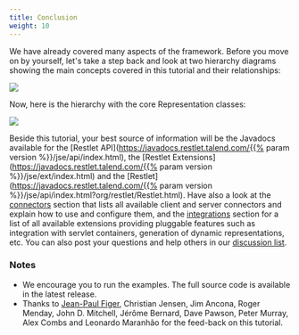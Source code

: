 ```yaml
---
title: Conclusion
weight: 10
---
```

We have already covered many aspects of the framework. Before you move
on by yourself, let's take a step back and look at two hierarchy
diagrams showing the main concepts covered in this tutorial and their
relationships:

![](../images/restlets.png)

Now, here is the hierarchy with the core Representation classes:

![](../images/representations.png)

Beside this tutorial, your best source of information will be the
Javadocs available for the [Restlet API](https://javadocs.restlet.talend.com/{{% param version %}}/jse/api/index.html), the [Restlet
Extensions](https://javadocs.restlet.talend.com/{{% param version %}}/jse/ext/index.html) and the [Restlet](https://javadocs.restlet.talend.com/{{% param version %}}/jse/api/index.html?org/restlet/Restlet.html). Have also a look at the
[connectors](connectors) section that lists all available client and
server connectors and explain how to use and configure them, and the
[integrations](integrations) section for a list of all available
extensions providing pluggable features such as integration with servlet
containers, generation of dynamic representations, etc. You can also
post your questions and help others in our [discussion
list](https://groups.google.com/a/restlet.org/forum/#!forum/framework-discuss).

### <a name="notes">Notes</a>

-   We encourage you to run the examples. The full source code is
    available in the latest release.
-   Thanks to [Jean-Paul Figer](http://www.figer.com/), Christian
    Jensen, Jim Ancona, Roger Menday, John D. Mitchell, Jérôme Bernard,
    Dave Pawson, Peter Murray, Alex Combs and Leonardo Maranhão for the
    feed-back on this tutorial.
